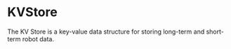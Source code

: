 # KVStore

The KV Store is a key-value data structure for storing long-term and short-term robot data.

```{tableofcontents}
```

